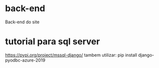 # back-end
Back-end do site

# tutorial para sql server

https://pypi.org/project/mssql-django/
tambem utilizar: pip install django-pyodbc-azure-2019
